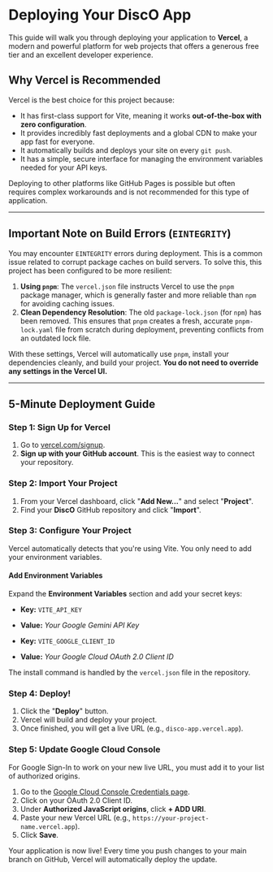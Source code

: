 # Deploying Your DiscO App

This guide will walk you through deploying your application to **Vercel**, a modern and powerful platform for web projects that offers a generous free tier and an excellent developer experience.

## Why Vercel is Recommended

Vercel is the best choice for this project because:
- It has first-class support for Vite, meaning it works **out-of-the-box with zero configuration**.
- It provides incredibly fast deployments and a global CDN to make your app fast for everyone.
- It automatically builds and deploys your site on every `git push`.
- It has a simple, secure interface for managing the environment variables needed for your API keys.

Deploying to other platforms like GitHub Pages is possible but often requires complex workarounds and is not recommended for this type of application.

---

## Important Note on Build Errors (`EINTEGRITY`)

You may encounter `EINTEGRITY` errors during deployment. This is a common issue related to corrupt package caches on build servers. To solve this, this project has been configured to be more resilient:

1.  **Using `pnpm`**: The `vercel.json` file instructs Vercel to use the `pnpm` package manager, which is generally faster and more reliable than `npm` for avoiding caching issues.
2.  **Clean Dependency Resolution**: The old `package-lock.json` (for `npm`) has been removed. This ensures that `pnpm` creates a fresh, accurate `pnpm-lock.yaml` file from scratch during deployment, preventing conflicts from an outdated lock file.

With these settings, Vercel will automatically use `pnpm`, install your dependencies cleanly, and build your project. **You do not need to override any settings in the Vercel UI.**

---

## 5-Minute Deployment Guide

### Step 1: Sign Up for Vercel

1.  Go to [vercel.com/signup](https://vercel.com/signup).
2.  **Sign up with your GitHub account**. This is the easiest way to connect your repository.

### Step 2: Import Your Project

1.  From your Vercel dashboard, click "**Add New...**" and select "**Project**".
2.  Find your **DiscO** GitHub repository and click "**Import**".

### Step 3: Configure Your Project

Vercel automatically detects that you're using Vite. You only need to add your environment variables.

#### Add Environment Variables
Expand the **Environment Variables** section and add your secret keys:

-   **Key:** `VITE_API_KEY`
-   **Value:** *Your Google Gemini API Key*

-   **Key:** `VITE_GOOGLE_CLIENT_ID`
-   **Value:** *Your Google Cloud OAuth 2.0 Client ID*

The install command is handled by the `vercel.json` file in the repository.

### Step 4: Deploy!

1.  Click the "**Deploy**" button.
2.  Vercel will build and deploy your project.
3.  Once finished, you will get a live URL (e.g., `disco-app.vercel.app`).

### Step 5: Update Google Cloud Console

For Google Sign-In to work on your new live URL, you must add it to your list of authorized origins.

1. Go to the [Google Cloud Console Credentials page](https://console.cloud.google.com/apis/credentials).
2. Click on your OAuth 2.0 Client ID.
3. Under **Authorized JavaScript origins**, click **+ ADD URI**.
4. Paste your new Vercel URL (e.g., `https://your-project-name.vercel.app`).
5. Click **Save**.

Your application is now live! Every time you push changes to your main branch on GitHub, Vercel will automatically deploy the update.
